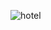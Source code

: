 ![hotel](https://github.com/VidaInformatico/Sistema-de-Reservas-de-Hotel-PHP-y-MySQL-MVC/assets/71534078/cf11b310-c7ae-467d-b596-8220e4363d58)
